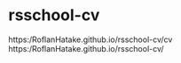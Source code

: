 # rsschool-cv
https:/RoflanHatake.github.io/rsschool-cv/cv https:/RoflanHatake.github.io/rsschool-cv/
